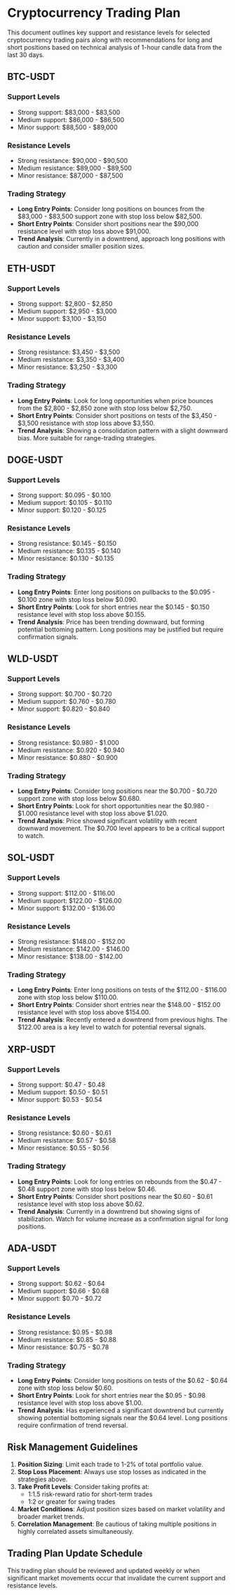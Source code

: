 # Cryptocurrency Trading Plan

This document outlines key support and resistance levels for selected cryptocurrency trading pairs along with recommendations for long and short positions based on technical analysis of 1-hour candle data from the last 30 days.

## BTC-USDT

### Support Levels
- Strong support: $83,000 - $83,500
- Medium support: $86,000 - $86,500
- Minor support: $88,500 - $89,000

### Resistance Levels
- Strong resistance: $90,000 - $90,500
- Medium resistance: $89,000 - $89,500
- Minor resistance: $87,000 - $87,500

### Trading Strategy
- **Long Entry Points**: Consider long positions on bounces from the $83,000 - $83,500 support zone with stop loss below $82,500.
- **Short Entry Points**: Consider short positions near the $90,000 resistance level with stop loss above $91,000.
- **Trend Analysis**: Currently in a downtrend, approach long positions with caution and consider smaller position sizes.

## ETH-USDT

### Support Levels
- Strong support: $2,800 - $2,850
- Medium support: $2,950 - $3,000
- Minor support: $3,100 - $3,150

### Resistance Levels
- Strong resistance: $3,450 - $3,500
- Medium resistance: $3,350 - $3,400
- Minor resistance: $3,250 - $3,300

### Trading Strategy
- **Long Entry Points**: Look for long opportunities when price bounces from the $2,800 - $2,850 zone with stop loss below $2,750.
- **Short Entry Points**: Consider short positions on tests of the $3,450 - $3,500 resistance with stop loss above $3,550.
- **Trend Analysis**: Showing a consolidation pattern with a slight downward bias. More suitable for range-trading strategies.

## DOGE-USDT

### Support Levels
- Strong support: $0.095 - $0.100
- Medium support: $0.105 - $0.110
- Minor support: $0.120 - $0.125

### Resistance Levels
- Strong resistance: $0.145 - $0.150
- Medium resistance: $0.135 - $0.140
- Minor resistance: $0.130 - $0.135

### Trading Strategy
- **Long Entry Points**: Enter long positions on pullbacks to the $0.095 - $0.100 zone with stop loss below $0.090.
- **Short Entry Points**: Look for short entries near the $0.145 - $0.150 resistance level with stop loss above $0.155.
- **Trend Analysis**: Price has been trending downward, but forming potential bottoming pattern. Long positions may be justified but require confirmation signals.

## WLD-USDT

### Support Levels
- Strong support: $0.700 - $0.720
- Medium support: $0.760 - $0.780
- Minor support: $0.820 - $0.840

### Resistance Levels
- Strong resistance: $0.980 - $1.000
- Medium resistance: $0.920 - $0.940
- Minor resistance: $0.880 - $0.900

### Trading Strategy
- **Long Entry Points**: Consider long positions near the $0.700 - $0.720 support zone with stop loss below $0.680.
- **Short Entry Points**: Look for short opportunities near the $0.980 - $1.000 resistance level with stop loss above $1.020.
- **Trend Analysis**: Price showed significant volatility with recent downward movement. The $0.700 level appears to be a critical support to watch.

## SOL-USDT

### Support Levels
- Strong support: $112.00 - $116.00
- Medium support: $122.00 - $126.00
- Minor support: $132.00 - $136.00

### Resistance Levels
- Strong resistance: $148.00 - $152.00
- Medium resistance: $142.00 - $146.00
- Minor resistance: $138.00 - $142.00

### Trading Strategy
- **Long Entry Points**: Enter long positions on tests of the $112.00 - $116.00 zone with stop loss below $110.00.
- **Short Entry Points**: Consider short entries near the $148.00 - $152.00 resistance level with stop loss above $154.00.
- **Trend Analysis**: Recently entered a downtrend from previous highs. The $122.00 area is a key level to watch for potential reversal signals.

## XRP-USDT

### Support Levels
- Strong support: $0.47 - $0.48
- Medium support: $0.50 - $0.51
- Minor support: $0.53 - $0.54

### Resistance Levels
- Strong resistance: $0.60 - $0.61
- Medium resistance: $0.57 - $0.58
- Minor resistance: $0.55 - $0.56

### Trading Strategy
- **Long Entry Points**: Look for long entries on rebounds from the $0.47 - $0.48 support zone with stop loss below $0.46.
- **Short Entry Points**: Consider short positions near the $0.60 - $0.61 resistance level with stop loss above $0.62.
- **Trend Analysis**: Currently in a downtrend but showing signs of stabilization. Watch for volume increase as a confirmation signal for long positions.

## ADA-USDT

### Support Levels
- Strong support: $0.62 - $0.64
- Medium support: $0.66 - $0.68
- Minor support: $0.70 - $0.72

### Resistance Levels
- Strong resistance: $0.95 - $0.98
- Medium resistance: $0.85 - $0.88
- Minor resistance: $0.75 - $0.78

### Trading Strategy
- **Long Entry Points**: Consider long positions on tests of the $0.62 - $0.64 zone with stop loss below $0.60.
- **Short Entry Points**: Look for short entries near the $0.95 - $0.98 resistance level with stop loss above $1.00.
- **Trend Analysis**: Has experienced a significant downtrend but currently showing potential bottoming signals near the $0.64 level. Long positions require confirmation of trend reversal.

## Risk Management Guidelines

1. **Position Sizing**: Limit each trade to 1-2% of total portfolio value.
2. **Stop Loss Placement**: Always use stop losses as indicated in the strategies above.
3. **Take Profit Levels**: Consider taking profits at:
   - 1:1.5 risk-reward ratio for short-term trades
   - 1:2 or greater for swing trades
4. **Market Conditions**: Adjust position sizes based on market volatility and broader market trends.
5. **Correlation Management**: Be cautious of taking multiple positions in highly correlated assets simultaneously.

## Trading Plan Update Schedule
This trading plan should be reviewed and updated weekly or when significant market movements occur that invalidate the current support and resistance levels.

